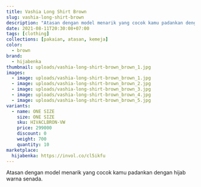 ```yaml
---
title: Vashia Long Shirt Brown
slug: vashia-long-shirt-brown
description: "Atasan dengan model menarik yang cocok kamu padankan dengan hijab warna senada."
date: 2021-08-11T20:30:08+07:00
tags: [clothing]
collections: [pakaian, atasan, kemeja]
color:
  - brown
brand:
  - hijabenka
thumbnail: uploads/vashia-long-shirt-brown_brown_1.jpg
images:
  - image: uploads/vashia-long-shirt-brown_brown_1.jpg
  - image: uploads/vashia-long-shirt-brown_brown_2.jpg
  - image: uploads/vashia-long-shirt-brown_brown_3.jpg
  - image: uploads/vashia-long-shirt-brown_brown_4.jpg
  - image: uploads/vashia-long-shirt-brown_brown_5.jpg
variants:
  - name: ONE SIZE
    size: ONE SIZE
    sku: HIVACLBRON-VW
    price: 299000
    discount: 0
    weight: 700
    quantity: 10
marketplace:
  hijabenka: https://invol.co/cl5ikfu
---
```


Atasan dengan model menarik yang cocok kamu padankan dengan hijab warna senada.
